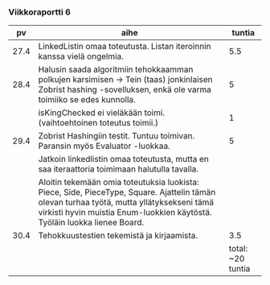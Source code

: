 ### Viikkoraportti 6
|   pv	|   	aihe   	|  tuntia 	|
|---	|---		|---	|
|27.4 | LinkedListin omaa toteutusta. Listan iteroinnin kanssa vielä ongelmia.	   	|   5.5	|
| 28.4 | Halusin saada algoritmiin tehokkaamman polkujen karsimisen -> Tein (taas) jonkinlaisen Zobrist hashing -sovelluksen, enkä ole varma toimiiko se edes kunnolla.  | 5
| | isKingChecked ei vieläkään toimi. (vaihtoehtoinen toteutus toimii.) | 1
| 29.4 | Zobrist Hashingiin testit. Tuntuu toimivan. Paransin myös Evaluator -luokkaa. | 5
| | Jatkoin linkedlistin omaa toteutusta, mutta en saa iteraattoria toimimaan halutulla tavalla.|
| | Aloitin tekemään omia toteutuksia luokista: Piece, Side, PieceType, Square. Ajattelin tämän olevan turhaa työtä, mutta yllätyksekseni tämä virkisti hyvin muistia Enum-luokkien käytöstä. Työläin luokka lienee Board. |
| 30.4 | Tehokkuustestien tekemistä ja kirjaamista. | 3.5
| | | total: ~20 tuntia
